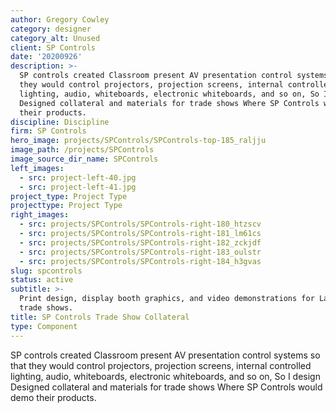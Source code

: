 ```yaml
---
author: Gregory Cowley
category: designer
category_alt: Unused
client: SP Controls
date: '20200926'
description: >-
  SP controls created Classroom present AV presentation control systems so that
  they would control projectors, projection screens, internal controlled
  lighting, audio, whiteboards, electronic whiteboards, and so on, So I design
  Designed collateral and materials for trade shows Where SP Controls would demo
  their products.
discipline: Discipline
firm: SP Controls
hero_image: projects/SPControls/SPControls-top-185_raljju
image_path: /projects/SPControls
image_source_dir_name: SPControls
left_images:
  - src: project-left-40.jpg
  - src: project-left-41.jpg
project_type: Project Type
projecttype: Project Type
right_images:
  - src: projects/SPControls/SPControls-right-180_htzscv
  - src: projects/SPControls/SPControls-right-181_lm61cs
  - src: projects/SPControls/SPControls-right-182_zckjdf
  - src: projects/SPControls/SPControls-right-183_oulstr
  - src: projects/SPControls/SPControls-right-184_h3gvas
slug: spcontrols
status: active
subtitle: >-
  Print design, display booth graphics, and video demonstrations for Las Vegas
  trade shows.
title: SP Controls Trade Show Collateral
type: Component
---
```

SP controls created Classroom present AV presentation control systems so that they would control projectors, projection screens, internal controlled lighting, audio, whiteboards, electronic whiteboards, and so on, So I design Designed collateral and materials for trade shows Where SP Controls would demo their products.

